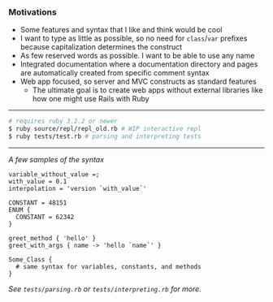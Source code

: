 ### Motivations

- Some features and syntax that I like and think would be cool
- I want to type as little as possible, so no need for `class`/`var` prefixes because capitalization determines the
  construct
- As few reserved words as possible. I want to be able to use any name
- Integrated documentation where a documentation directory and pages are automatically created from specific comment
  syntax
- Web app focused, so server and MVC constructs as standard features
    - The ultimate goal is to create web apps without external libraries like how one might use Rails with Ruby

---

```bash
# requires ruby 3.2.2 or newer
$ ruby source/repl/repl_old.rb # WIP interactive repl
$ ruby tests/test.rb # parsing and interpreting tests
```

---
*A few samples of the syntax*

```
variable_without_value =;
with_value = 0.1
interpolation = 'version `with_value`'

CONSTANT = 48151
ENUM {
  CONSTANT = 62342
}

greet_method { 'hello' }
greet_with_args { name -> 'hello `name`' }

Some_Class {
  # same syntax for variables, constants, and methods
}
```

*See `tests/parsing.rb` or `tests/interpreting.rb` for more.*
